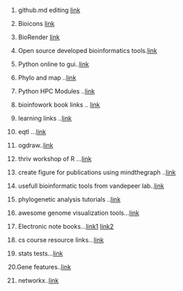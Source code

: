 1. github.md editing [link](https://docs.github.com/en/get-started/writing-on-github/getting-started-with-writing-and-formatting-on-github/basic-writing-and-formatting-syntax#links)
2. Bioicons  [link](https://bioicons.com/)
3. BioRender [link](https://biorender.com/)
4. Open source developed bioinformatics tools.[link](https://awesomeopensource.com/projects/bioinformatics)
5. Python online to gui..[link](https://github.com/chriskiehl/Gooey)
6. Phylo and map ..[link](http://blog.phytools.org/2022/04/combining-contmap-and-phylotomap-plots.html?m=1)
7. Python HPC Modules ..[link](https://github.com/CGATOxford/python-hpc)
8. bioinfowork book links .. [link](https://github.com/MonashBioinformaticsPlatform/learning-resource-links)
9. learning links ..[link](https://github.com/MonashBioinformaticsPlatform/learning-resource-links)
10. eqtl ...[link](https://www.ebi.ac.uk/eqtl/Methods/)
11. ogdraw..[link](https://chlorobox.mpimp-golm.mpg.de/OGDraw.html)
12. thriv workshop of R ...[link](https://thriv.github.io/biodatasci2018/)
13. create figure for publications using mindthegraph ..[link](https://mindthegraph.com/)
14. usefull bioinformatic tools from vandepeer lab..[link](https://www.vandepeerlab.org/?q=software)
15. phylogenetic analysis tutorials ..[link](https://github.com/mmatschiner/tutorials)
16. awesome genome visualization tools...[link](https://github.com/cmdcolin/awesome-genome-visualization)
17. Electronic note books...[link1](https://labfolder.com/electronic-lab-notebook-eln-research-guide/) [link2](https://www.nature.com/articles/d41586-018-05895-3)
18. cs course resource links...[link](https://github.com/Developer-Y/cs-video-courses)

19. stats tests...[link](https://lindeloev.github.io/tests-as-linear/#42_paired_samples_t-test_and_wilcoxon_matched_pairs)

20.Gene features..[link](https://github.com/Edinburgh-Genome-Foundry/DnaFeaturesViewer)

21. networkx..[link](https://github.com/CambridgeUniversityPress/FirstCourseNetworkScience)
